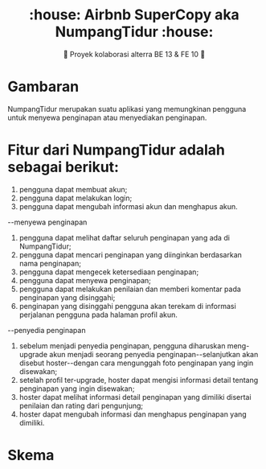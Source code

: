 <h1 align="center">:house: Airbnb SuperCopy aka NumpangTidur :house:</h1>

<p align="center">
   💫 Proyek kolaborasi alterra BE 13 & FE 10 💫
</div>

# Gambaran

NumpangTidur merupakan suatu aplikasi yang memungkinan pengguna untuk menyewa penginapan atau menyediakan penginapan.

# Fitur dari NumpangTidur adalah sebagai berikut:

1. pengguna dapat membuat akun;
2. pengguna dapat melakukan login;
3. pengguna dapat mengubah informasi akun dan menghapus akun.

--menyewa penginapan

1. pengguna dapat melihat daftar seluruh penginapan yang ada di NumpangTidur;
2. pengguna dapat mencari penginapan yang diinginkan berdasarkan nama penginapan;
3. pengguna dapat mengecek ketersediaan penginapan;
4. pengguna dapat menyewa penginapan;
5. pengguna dapat melakukan penilaian dan memberi komentar pada penginapan yang disinggahi;
6. penginapan yang disinggahi pengguna akan terekam di informasi perjalanan pengguna pada halaman profil akun.

--penyedia penginapan

1. sebelum menjadi penyedia penginapan, pengguna diharuskan meng-upgrade akun menjadi seorang penyedia penginapan--selanjutkan akan disebut hoster--dengan cara mengunggah foto penginapan yang ingin disewakan;
2. setelah profil ter-upgrade, hoster dapat mengisi informasi detail tentang penginapan yang ingin disewakan;
3. hoster dapat melihat informasi detail penginapan yang dimiliki disertai penilaian dan rating dari pengunjung;
4. hoster dapat mengubah informasi dan menghapus penginapan yang dimiliki.

# Skema
